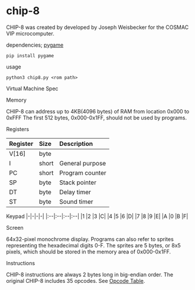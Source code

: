 # chip-8


CHIP-8 was created by developed by Joseph Weisbecker for the COSMAC VIP microcomputer.

dependencies; [pygame](https://pypi.org/project/pygame/)
```console
pip install pygame
```

usage
```console
python3 chip8.py <rom path>
```

Virtual Machine Spec

Memory

CHIP-8 can address up to 4KB(4096 bytes) of RAM from location 0x000 to 0xFFF
The first 512 bytes, 0x000-0x1FF, should not be used by programs.

Registers

|Register| Size|Description|
|:-------|:-------|:-------|
|V[16]	|byte|	|General purpose|
|I	|short	|General purpose|
|PC	|short	|Program counter|
|SP	|byte	|Stack pointer|
|DT	|byte	|Delay timer|
|ST	|byte	|Sound timer|

Keypad
|-|-|-|-|
|:--|:--|:--|:--|
|1	|2	|3	|C|
|4	|5	|6	|D|
|7	|8	|9	|E|
|A	|0	|B	|F|

Screen

64x32-pixel monochrome display.
Programs can also refer to sprites representing the hexadecimal digits 0-F.
The sprites are 5 bytes, or 8x5 pixels, which should be stored in the memory area of 0x000-0x1FF.

Instructions

CHIP-8 instructions are always 2 bytes long in big-endian order. The original CHIP-8 includes 35 opcodes.
See [Opcode Table](https://en.wikipedia.org/wiki/CHIP-8#Opcode_table).